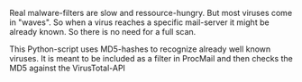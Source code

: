 Real malware-filters are slow and ressource-hungry. But most viruses come in "waves". So when a virus reaches a specific mail-server it might be already known. So there is no need for a full scan.

This Python-script uses MD5-hashes to recognize already well known viruses. It is meant to be included as a filter in ProcMail and then checks the MD5 against the VirusTotal-API